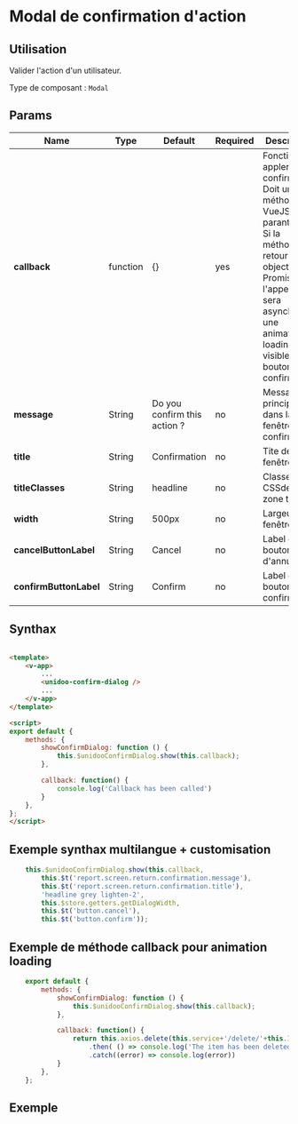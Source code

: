 # Modal de confirmation d'action 

## Utilisation 

Valider l'action d'un utilisateur.

Type de composant : `Modal`   

## Params

| Name          | Type           | Default  | Required   | Description  |
| ------------- |----------------| --------- | ---------|--------------|
| **callback**          | function | {} | yes | Fonction a appler à la confirmation. Doit une méthode VueJS sans paranthèses. Si la méthode retourne un object Promise l'appelle sera asynchrone, une animation de loading sera visible sur le bouton de confirmation. |
| **message**          | String | Do you confirm this action ? | no | Message principal dans la fenêtre de confirmation |
| **title**          | String | Confirmation | no | Tite de la fenêtre |
| **titleClasses**          | String | headline | no | Classes CSSde la zone titre |
| **width**          | String | 500px | no | Largeur de la fenêtre |
| **cancelButtonLabel**          | String | Cancel | no | Label du bouton d'annulation |
| **confirmButtonLabel**          | String | Confirm | no | Label du bouton de confirmation |

## Synthax

```html

<template>
    <v-app>
        ...
        <unidoo-confirm-dialog />
        ...
    </v-app>
</template>

<script>
export default {
    methods: {
        showConfirmDialog: function () {
            this.$unidooConfirmDialog.show(this.callback);
        },

        callback: function() {
            console.log('Callback has been called')
        }
    },
};
</script>


``` 

## Exemple synthax multilangue + customisation
``` js
    this.$unidooConfirmDialog.show(this.callback, 
        this.$t('report.screen.return.confirmation.message'), 
        this.$t('report.screen.return.confirmation.title'),
        'headline grey lighten-2',
        this.$store.getters.getDialogWidth,
        this.$t('button.cancel'),
        this.$t('button.confirm'));
```

## Exemple de méthode callback pour animation loading
``` js
    export default {
        methods: {
            showConfirmDialog: function () {
                this.$unidooConfirmDialog.show(this.callback);
            },

            callback: function() {
                return this.axios.delete(this.service+'/delete/'+this.Id)
                    .then( () => console.log('The item has been deleted'))
                    .catch((error) => console.log(error))
            }
        },
    };
```

## Exemple

<ConfirmDialog/>



